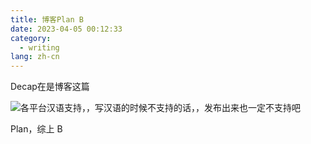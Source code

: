 ```yaml
---
title: 博客Plan B
date: 2023-04-05 00:12:33
category:
  - writing
lang: zh-cn
---
```

 Decap在是博客这篇﻿



![](/assets/image/screenshot-2023-04-04-232733.png "各平台汉语支持，，写汉语的时候不支持的话，，发布出来也一定不支持吧")



 Plan，综上﻿ B